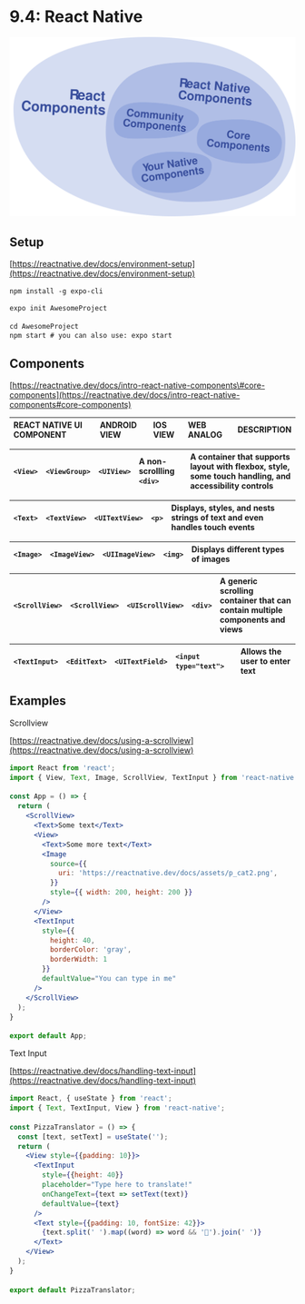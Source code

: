 # 9.4: React Native

![](../.gitbook/assets/diagram_react-native-components.svg)

## Setup

[https://reactnative.dev/docs/environment-setup](https://reactnative.dev/docs/environment-setup)

```text
npm install -g expo-cli
```

```text
expo init AwesomeProject

cd AwesomeProject
npm start # you can also use: expo start
```

## Components

[https://reactnative.dev/docs/intro-react-native-components\#core-components](https://reactnative.dev/docs/intro-react-native-components#core-components)

| REACT NATIVE UI COMPONENT | ANDROID VIEW | IOS VIEW | WEB ANALOG | DESCRIPTION |
| :--- | :--- | :--- | :--- | :--- |


| `<View>` | `<ViewGroup>` | `<UIView>` | A non-scrollling `<div>` | A container that supports layout with flexbox, style, some touch handling, and accessibility controls |
| :--- | :--- | :--- | :--- | :--- |


| `<Text>` | `<TextView>` | `<UITextView>` | `<p>` | Displays, styles, and nests strings of text and even handles touch events |
| :--- | :--- | :--- | :--- | :--- |


| `<Image>` | `<ImageView>` | `<UIImageView>` | `<img>` | Displays different types of images |
| :--- | :--- | :--- | :--- | :--- |


| `<ScrollView>` | `<ScrollView>` | `<UIScrollView>` | `<div>` | A generic scrolling container that can contain multiple components and views |
| :--- | :--- | :--- | :--- | :--- |


| `<TextInput>` | `<EditText>` | `<UITextField>` | `<input type="text">` | Allows the user to enter text |
| :--- | :--- | :--- | :--- | :--- |


## Examples

Scrollview

[https://reactnative.dev/docs/using-a-scrollview](https://reactnative.dev/docs/using-a-scrollview)

```jsx
import React from 'react';
import { View, Text, Image, ScrollView, TextInput } from 'react-native';

const App = () => {
  return (
    <ScrollView>
      <Text>Some text</Text>
      <View>
        <Text>Some more text</Text>
        <Image
          source={{
            uri: 'https://reactnative.dev/docs/assets/p_cat2.png',
          }}
          style={{ width: 200, height: 200 }}
        />
      </View>
      <TextInput
        style={{
          height: 40,
          borderColor: 'gray',
          borderWidth: 1
        }}
        defaultValue="You can type in me"
      />
    </ScrollView>
  );
}

export default App;
```

Text Input

[https://reactnative.dev/docs/handling-text-input](https://reactnative.dev/docs/handling-text-input)

```jsx
import React, { useState } from 'react';
import { Text, TextInput, View } from 'react-native';

const PizzaTranslator = () => {
  const [text, setText] = useState('');
  return (
    <View style={{padding: 10}}>
      <TextInput
        style={{height: 40}}
        placeholder="Type here to translate!"
        onChangeText={text => setText(text)}
        defaultValue={text}
      />
      <Text style={{padding: 10, fontSize: 42}}>
        {text.split(' ').map((word) => word && '🍕').join(' ')}
      </Text>
    </View>
  );
}

export default PizzaTranslator;
```

